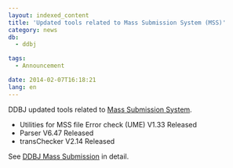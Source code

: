```yaml
---
layout: indexed_content
title: 'Updated tools related to Mass Submission System (MSS)'
category: news
db:
  - ddbj

tags:
  - Announcement

date: 2014-02-07T16:18:21
lang: en
---
```


<p>DDBJ updated tools related to <a href="/ddbj/mss-e.html">Mass Submission System</a>.</p>

<ul>
    <li>Utilities for MSS file Error check (UME) V1.33 Released</li>
    <li>Parser V6.47 Released</li>
    <li>transChecker V2.14 Released</li>
</ul>

<p>See <a href="/ddbj/mss-e.html">DDBJ Mass Submission</a> in detail.</p>
